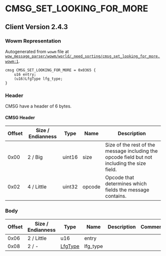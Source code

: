 # CMSG_SET_LOOKING_FOR_MORE

## Client Version 2.4.3

### Wowm Representation

Autogenerated from `wowm` file at [`wow_message_parser/wowm/world/_need_sorting/cmsg_set_looking_for_more.wowm:1`](https://github.com/gtker/wow_messages/tree/main/wow_message_parser/wowm/world/_need_sorting/cmsg_set_looking_for_more.wowm#L1).
```rust,ignore
cmsg CMSG_SET_LOOKING_FOR_MORE = 0x0365 {
    u16 entry;
    (u16)LfgType lfg_type;
}
```
### Header

CMSG have a header of 6 bytes.

#### CMSG Header

| Offset | Size / Endianness | Type   | Name   | Description |
| ------ | ----------------- | ------ | ------ | ----------- |
| 0x00   | 2 / Big           | uint16 | size   | Size of the rest of the message including the opcode field but not including the size field.|
| 0x02   | 4 / Little        | uint32 | opcode | Opcode that determines which fields the message contains.|

### Body

| Offset | Size / Endianness | Type | Name | Description | Comment |
| ------ | ----------------- | ---- | ---- | ----------- | ------- |
| 0x06 | 2 / Little | u16 | entry |  |  |
| 0x08 | 2 / - | [LfgType](lfgtype.md) | lfg_type |  |  |


